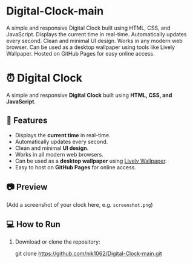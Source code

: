 # Digital-Clock-main
A simple and responsive Digital Clock built using HTML, CSS, and JavaScript.  Displays the current time in real-time.  Automatically updates every second.  Clean and minimal UI design.  Works in any modern web browser.  Can be used as a desktop wallpaper using tools like Lively Wallpaper.  Hosted on GitHub Pages for easy online access.
# ⏰ Digital Clock  

A simple and responsive **Digital Clock** built using **HTML, CSS, and JavaScript**.  

## 🚀 Features  
- Displays the **current time** in real-time.  
- Automatically updates every second.  
- Clean and minimal **UI design**.  
- Works in all modern web browsers.  
- Can be used as a **desktop wallpaper** using [Lively Wallpaper](https://www.microsoft.com/store/productId/9NTM2QC6QWS7).  
- Easy to host on **GitHub Pages** for online access.  

## 📷 Preview  
(Add a screenshot of your clock here, e.g. `screenshot.png`)  

## 💻 How to Run  
1. Download or clone the repository:  
   
   git clone https://github.com/nik1062/Digital-Clock-main.git
